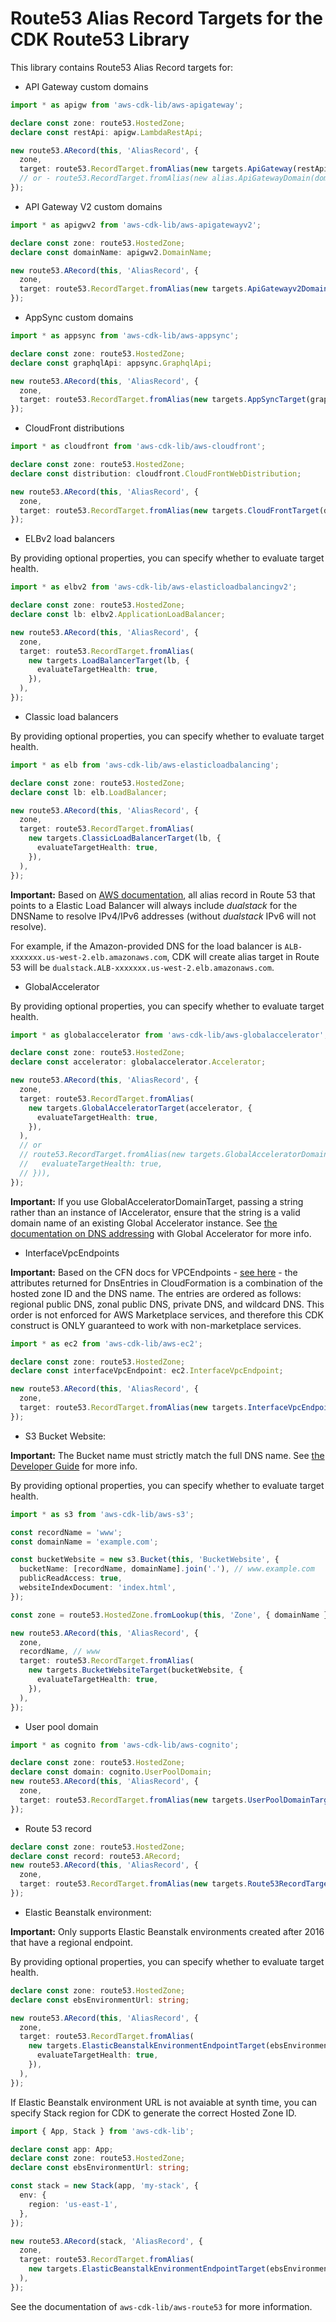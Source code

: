 # Route53 Alias Record Targets for the CDK Route53 Library

This library contains Route53 Alias Record targets for:

- API Gateway custom domains

```ts
import * as apigw from 'aws-cdk-lib/aws-apigateway';

declare const zone: route53.HostedZone;
declare const restApi: apigw.LambdaRestApi;

new route53.ARecord(this, 'AliasRecord', {
  zone,
  target: route53.RecordTarget.fromAlias(new targets.ApiGateway(restApi)),
  // or - route53.RecordTarget.fromAlias(new alias.ApiGatewayDomain(domainName)),
});
```

- API Gateway V2 custom domains

```ts
import * as apigwv2 from 'aws-cdk-lib/aws-apigatewayv2';

declare const zone: route53.HostedZone;
declare const domainName: apigwv2.DomainName;

new route53.ARecord(this, 'AliasRecord', {
  zone,
  target: route53.RecordTarget.fromAlias(new targets.ApiGatewayv2DomainProperties(domainName.regionalDomainName, domainName.regionalHostedZoneId)),
});
```

- AppSync custom domains

```ts
import * as appsync from 'aws-cdk-lib/aws-appsync';

declare const zone: route53.HostedZone;
declare const graphqlApi: appsync.GraphqlApi;

new route53.ARecord(this, 'AliasRecord', {
  zone,
  target: route53.RecordTarget.fromAlias(new targets.AppSyncTarget(graphqlApi)),
});
```

- CloudFront distributions

```ts
import * as cloudfront from 'aws-cdk-lib/aws-cloudfront';

declare const zone: route53.HostedZone;
declare const distribution: cloudfront.CloudFrontWebDistribution;

new route53.ARecord(this, 'AliasRecord', {
  zone,
  target: route53.RecordTarget.fromAlias(new targets.CloudFrontTarget(distribution)),
});
```

- ELBv2 load balancers

By providing optional properties, you can specify whether to evaluate target health.

```ts
import * as elbv2 from 'aws-cdk-lib/aws-elasticloadbalancingv2';

declare const zone: route53.HostedZone;
declare const lb: elbv2.ApplicationLoadBalancer;

new route53.ARecord(this, 'AliasRecord', {
  zone,
  target: route53.RecordTarget.fromAlias(
    new targets.LoadBalancerTarget(lb, {
      evaluateTargetHealth: true,
    }),
  ),
});
```

- Classic load balancers

By providing optional properties, you can specify whether to evaluate target health.

```ts
import * as elb from 'aws-cdk-lib/aws-elasticloadbalancing';

declare const zone: route53.HostedZone;
declare const lb: elb.LoadBalancer;

new route53.ARecord(this, 'AliasRecord', {
  zone,
  target: route53.RecordTarget.fromAlias(
    new targets.ClassicLoadBalancerTarget(lb, {
      evaluateTargetHealth: true,
    }),
  ),
});
```

**Important:** Based on [AWS documentation](https://aws.amazon.com/de/premiumsupport/knowledge-center/alias-resource-record-set-route53-cli/), all alias record in Route 53 that points to a Elastic Load Balancer will always include _dualstack_ for the DNSName to resolve IPv4/IPv6 addresses (without _dualstack_ IPv6 will not resolve).

For example, if the Amazon-provided DNS for the load balancer is `ALB-xxxxxxx.us-west-2.elb.amazonaws.com`, CDK will create alias target in Route 53 will be `dualstack.ALB-xxxxxxx.us-west-2.elb.amazonaws.com`.

- GlobalAccelerator

By providing optional properties, you can specify whether to evaluate target health.

```ts
import * as globalaccelerator from 'aws-cdk-lib/aws-globalaccelerator';

declare const zone: route53.HostedZone;
declare const accelerator: globalaccelerator.Accelerator;

new route53.ARecord(this, 'AliasRecord', {
  zone,
  target: route53.RecordTarget.fromAlias(
    new targets.GlobalAcceleratorTarget(accelerator, {
      evaluateTargetHealth: true,
    }),
  ),
  // or
  // route53.RecordTarget.fromAlias(new targets.GlobalAcceleratorDomainTarget('xyz.awsglobalaccelerator.com',{
  //   evaluateTargetHealth: true,
  // })),
});
```

**Important:** If you use GlobalAcceleratorDomainTarget, passing a string rather than an instance of IAccelerator, ensure that the string is a valid domain name of an existing Global Accelerator instance.
See [the documentation on DNS addressing](https://docs.aws.amazon.com/global-accelerator/latest/dg/dns-addressing-custom-domains.dns-addressing.html) with Global Accelerator for more info.

- InterfaceVpcEndpoints

**Important:** Based on the CFN docs for VPCEndpoints - [see here](https://docs.aws.amazon.com/AWSCloudFormation/latest/UserGuide/aws-resource-ec2-vpcendpoint.html#aws-resource-ec2-vpcendpoint-return-values) - the attributes returned for DnsEntries in CloudFormation is a combination of the hosted zone ID and the DNS name. The entries are ordered as follows: regional public DNS, zonal public DNS, private DNS, and wildcard DNS. This order is not enforced for AWS Marketplace services, and therefore this CDK construct is ONLY guaranteed to work with non-marketplace services.

```ts
import * as ec2 from 'aws-cdk-lib/aws-ec2';

declare const zone: route53.HostedZone;
declare const interfaceVpcEndpoint: ec2.InterfaceVpcEndpoint;

new route53.ARecord(this, 'AliasRecord', {
  zone,
  target: route53.RecordTarget.fromAlias(new targets.InterfaceVpcEndpointTarget(interfaceVpcEndpoint)),
});
```

- S3 Bucket Website:

**Important:** The Bucket name must strictly match the full DNS name.
See [the Developer Guide](https://docs.aws.amazon.com/Route53/latest/DeveloperGuide/getting-started.html) for more info.

By providing optional properties, you can specify whether to evaluate target health.

```ts
import * as s3 from 'aws-cdk-lib/aws-s3';

const recordName = 'www';
const domainName = 'example.com';

const bucketWebsite = new s3.Bucket(this, 'BucketWebsite', {
  bucketName: [recordName, domainName].join('.'), // www.example.com
  publicReadAccess: true,
  websiteIndexDocument: 'index.html',
});

const zone = route53.HostedZone.fromLookup(this, 'Zone', { domainName }); // example.com

new route53.ARecord(this, 'AliasRecord', {
  zone,
  recordName, // www
  target: route53.RecordTarget.fromAlias(
    new targets.BucketWebsiteTarget(bucketWebsite, {
      evaluateTargetHealth: true,
    }),
  ),
});
```

- User pool domain

```ts
import * as cognito from 'aws-cdk-lib/aws-cognito';

declare const zone: route53.HostedZone;
declare const domain: cognito.UserPoolDomain;
new route53.ARecord(this, 'AliasRecord', {
  zone,
  target: route53.RecordTarget.fromAlias(new targets.UserPoolDomainTarget(domain)),
});
```

- Route 53 record

```ts
declare const zone: route53.HostedZone;
declare const record: route53.ARecord;
new route53.ARecord(this, 'AliasRecord', {
  zone,
  target: route53.RecordTarget.fromAlias(new targets.Route53RecordTarget(record)),
});
```

- Elastic Beanstalk environment:

**Important:** Only supports Elastic Beanstalk environments created after 2016 that have a regional endpoint.

By providing optional properties, you can specify whether to evaluate target health.

```ts
declare const zone: route53.HostedZone;
declare const ebsEnvironmentUrl: string;

new route53.ARecord(this, 'AliasRecord', {
  zone,
  target: route53.RecordTarget.fromAlias(
    new targets.ElasticBeanstalkEnvironmentEndpointTarget(ebsEnvironmentUrl, {
      evaluateTargetHealth: true,
    }),
  ),
});
```

If Elastic Beanstalk environment URL is not avaiable at synth time, you can specify Stack region for CDK to generate the correct Hosted Zone ID.

```ts
import { App, Stack } from 'aws-cdk-lib';

declare const app: App;
declare const zone: route53.HostedZone;
declare const ebsEnvironmentUrl: string;

const stack = new Stack(app, 'my-stack', {
  env: {
    region: 'us-east-1',
  },
});

new route53.ARecord(stack, 'AliasRecord', {
  zone,
  target: route53.RecordTarget.fromAlias(
    new targets.ElasticBeanstalkEnvironmentEndpointTarget(ebsEnvironmentUrl),
  ),
});
```

See the documentation of `aws-cdk-lib/aws-route53` for more information.
